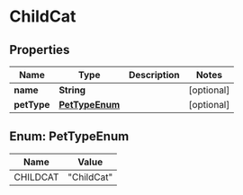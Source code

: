 

# ChildCat


## Properties

| Name | Type | Description | Notes |
|------------ | ------------- | ------------- | -------------|
|**name** | **String** |  |  [optional] |
|**petType** | [**PetTypeEnum**](#PetTypeEnum) |  |  [optional] |



## Enum: PetTypeEnum

| Name | Value |
|---- | -----|
| CHILDCAT | &quot;ChildCat&quot; |



